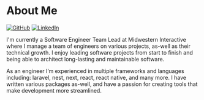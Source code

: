 # About Me

[![GitHub](https://img.shields.io/badge/GitHub-%40carterbland-239a3b.svg)](https://github.com/CarterBland)
[![LinkedIn](https://img.shields.io/badge/Linked-in-0c66c3.svg)](www.linkedin.com/in/carterbland)

I'm currently a Software Engineer Team Lead at Midwestern Interactive where I manage a team of engineers on various projects, as-well as their technical growth. I enjoy leading software projects from start to finish and being able to architect long-lasting and maintainable software.

As an engineer I’m experienced in multiple frameworks and languages including: laravel, nest, next, react, react native, and many more. I have written various packages as-well, and have a passion for creating tools that make development more streamlined.

<!--
**CarterBland/CarterBland** is a ✨ _special_ ✨ repository because its `README.md` (this file) appears on your GitHub profile.

Here are some ideas to get you started:

- 🔭 I’m currently working on ...
- 🌱 I’m currently learning ...
- 👯 I’m looking to collaborate on ...
- 🤔 I’m looking for help with ...
- 💬 Ask me about ...
- 📫 How to reach me: ...
- 😄 Pronouns: ...
- ⚡ Fun fact: ...
-->
